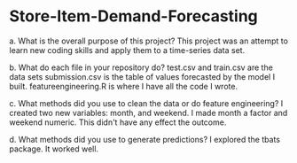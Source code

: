 # Store-Item-Demand-Forecasting

a.	What is the overall purpose of this project?
  This project was an attempt to learn new coding skills and apply them to a time-series data set.

b.	What do each file in your repository do?
  test.csv and train.csv are the data sets
  submission.csv is the table of values forecasted by the model I built.
  featureengineering.R is where I have all the code I wrote.

c.	What methods did you use to clean the data or do feature engineering?
  I created two new variables: month, and weekend. I made month a factor and weekend numeric. 
  This didn't have any effect the outcome.
  

d.	What methods did you use to generate predictions?
  I explored the tbats package. It worked well.